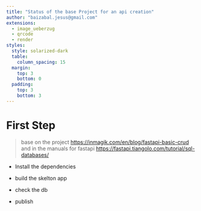 ```yaml
---
title: "Status of the base Project for an api creation"
author: "baizabal.jesus@gmail.com"
extensions:
  - image_ueberzug
  - qrcode
  - render
styles:
  style: solarized-dark
  table:
    column_spacing: 15
  margin:
    top: 3
    bottom: 0
  padding:
    top: 3
    bottom: 3
---
```


# First Step

> base on the project <https://inmagik.com/en/blog/fastapi-basic-crud>
> and in the manuals for fastapi <https://fastapi.tiangolo.com/tutorial/sql-databases/>


- Install the dependencies

- build the skelton app

- check the db

- publish
